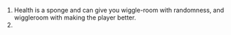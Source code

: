 1. Health is a sponge and can give you wiggle-room with randomness, and wiggleroom with making the player better.
2. 
